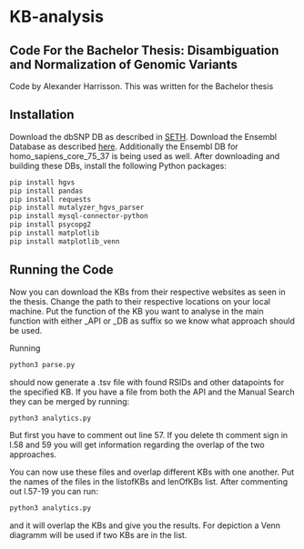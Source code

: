 # KB-analysis
## Code For the Bachelor Thesis: Disambiguation and Normalization of Genomic Variants

Code by Alexander Harrisson. This was written for the Bachelor thesis


## Installation

Download the dbSNP DB as described in [SETH](https://rockt.github.io/SETH/). 
Download the Ensembl Database as described [here](https://m.ensembl.org/info/docs/webcode/mirror/install/ensembl-data.html).
Additionally the Ensembl DB for homo_sapiens_core_75_37 is being used as well.
After downloading and building these DBs, install the following Python packages:

```sh
pip install hgvs
pip install pandas
pip install requests
pip install mutalyzer_hgvs_parser
pip install mysql-connector-python
pip install psycopg2
pip install matplotlib
pip install matplotlib_venn
```
## Running the Code
Now you can download the KBs from their respective websites as seen in the thesis. Change the path to their respective locations on your local machine.
Put the function of the KB you want to analyse in the main function with either _API or _DB as suffix so we know what approach should be used.

Running
```sh
python3 parse.py
```
should now generate a .tsv file with found RSIDs and other datapoints for the specified KB. If you have a file from both the API and the Manual Search they can be merged by running:
```sh
python3 analytics.py
```
But first you have to comment out line 57. 
If you delete th comment sign in l.58 and 59 you will get information regarding the overlap of the two approaches.

You can now use these files and overlap different KBs with one another. Put the names of the files in the listofKBs and lenOfKBs list. After commenting out l.57-19 you can run:
```sh
python3 analytics.py
```
and it will overlap the KBs and give you the results. For depiction a Venn diagramm will be used if two KBs are in the list.
